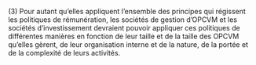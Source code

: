 (3) Pour autant qu’elles appliquent l’ensemble des principes qui régissent les politiques de rémunération, les sociétés de gestion d’OPCVM et les sociétés d’investissement devraient pouvoir appliquer ces politiques de différentes manières en fonction de leur taille et de la taille des OPCVM qu’elles gèrent, de leur organisation interne et de la nature, de la portée et de la complexité de leurs activités.